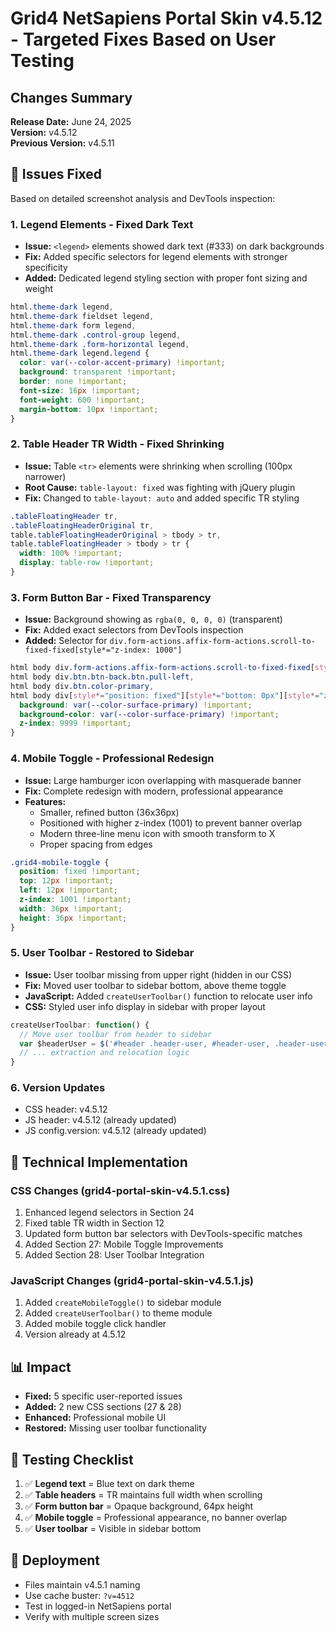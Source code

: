# Grid4 NetSapiens Portal Skin v4.5.12 - Targeted Fixes Based on User Testing

## Changes Summary
**Release Date:** June 24, 2025  
**Version:** v4.5.12  
**Previous Version:** v4.5.11  

## 🎯 Issues Fixed

Based on detailed screenshot analysis and DevTools inspection:

### 1. **Legend Elements - Fixed Dark Text**
- **Issue:** `<legend>` elements showed dark text (#333) on dark backgrounds
- **Fix:** Added specific selectors for legend elements with stronger specificity
- **Added:** Dedicated legend styling section with proper font sizing and weight
```css
html.theme-dark legend,
html.theme-dark fieldset legend,
html.theme-dark form legend,
html.theme-dark .control-group legend,
html.theme-dark .form-horizontal legend,
html.theme-dark legend.legend {
  color: var(--color-accent-primary) !important;
  background: transparent !important;
  border: none !important;
  font-size: 16px !important;
  font-weight: 600 !important;
  margin-bottom: 10px !important;
}
```

### 2. **Table Header TR Width - Fixed Shrinking**
- **Issue:** Table `<tr>` elements were shrinking when scrolling (100px narrower)
- **Root Cause:** `table-layout: fixed` was fighting with jQuery plugin
- **Fix:** Changed to `table-layout: auto` and added specific TR styling
```css
.tableFloatingHeader tr,
.tableFloatingHeaderOriginal tr,
table.tableFloatingHeaderOriginal > tbody > tr,
table.tableFloatingHeader > tbody > tr {
  width: 100% !important;
  display: table-row !important;
}
```

### 3. **Form Button Bar - Fixed Transparency**
- **Issue:** Background showing as `rgba(0, 0, 0, 0)` (transparent)
- **Fix:** Added exact selectors from DevTools inspection
- **Added:** Selector for `div.form-actions.affix-form-actions.scroll-to-fixed-fixed[style*="z-index: 1000"]`
```css
html body div.form-actions.affix-form-actions.scroll-to-fixed-fixed[style*="z-index: 1000"],
html body div.btn.btn-back.btn.pull-left,
html body div.btn.color-primary,
html body div[style*="position: fixed"][style*="bottom: 0px"][style*="z-index: 1000"] {
  background: var(--color-surface-primary) !important;
  background-color: var(--color-surface-primary) !important;
  z-index: 9999 !important;
}
```

### 4. **Mobile Toggle - Professional Redesign**
- **Issue:** Large hamburger icon overlapping with masquerade banner
- **Fix:** Complete redesign with modern, professional appearance
- **Features:**
  - Smaller, refined button (36x36px)
  - Positioned with higher z-index (1001) to prevent banner overlap
  - Modern three-line menu icon with smooth transform to X
  - Proper spacing from edges
```css
.grid4-mobile-toggle {
  position: fixed !important;
  top: 12px !important;
  left: 12px !important;
  z-index: 1001 !important;
  width: 36px !important;
  height: 36px !important;
}
```

### 5. **User Toolbar - Restored to Sidebar**
- **Issue:** User toolbar missing from upper right (hidden in our CSS)
- **Fix:** Moved user toolbar to sidebar bottom, above theme toggle
- **JavaScript:** Added `createUserToolbar()` function to relocate user info
- **CSS:** Styled user info display in sidebar with proper layout
```javascript
createUserToolbar: function() {
  // Move user toolbar from header to sidebar
  var $headerUser = $('#header .header-user, #header-user, .header-user').first();
  // ... extraction and relocation logic
}
```

### 6. **Version Updates**
- CSS header: v4.5.12
- JS header: v4.5.12 (already updated)
- JS config.version: v4.5.12 (already updated)

## 🔧 Technical Implementation

### CSS Changes (grid4-portal-skin-v4.5.1.css)
1. Enhanced legend selectors in Section 24
2. Fixed table TR width in Section 12
3. Updated form button bar selectors with DevTools-specific matches
4. Added Section 27: Mobile Toggle Improvements
5. Added Section 28: User Toolbar Integration

### JavaScript Changes (grid4-portal-skin-v4.5.1.js)
1. Added `createMobileToggle()` to sidebar module
2. Added `createUserToolbar()` to theme module
3. Added mobile toggle click handler
4. Version already at 4.5.12

## 📊 Impact
- **Fixed:** 5 specific user-reported issues
- **Added:** 2 new CSS sections (27 & 28)
- **Enhanced:** Professional mobile UI
- **Restored:** Missing user toolbar functionality

## 🧪 Testing Checklist
1. ✅ **Legend text** = Blue text on dark theme
2. ✅ **Table headers** = TR maintains full width when scrolling
3. ✅ **Form button bar** = Opaque background, 64px height
4. ✅ **Mobile toggle** = Professional appearance, no banner overlap
5. ✅ **User toolbar** = Visible in sidebar bottom

## 🚀 Deployment
- Files maintain v4.5.1 naming
- Use cache buster: `?v=4512`
- Test in logged-in NetSapiens portal
- Verify with multiple screen sizes
